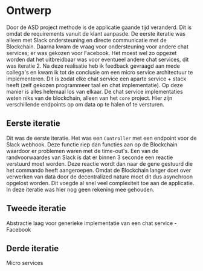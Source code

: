 # Ontwerp

Door de ASD project methode is de applicatie gaande tijd veranderd. Dit is omdat de requirements vanuit de klant aanpasde. De eerste iteratie was alleen met Slack ondersteuning en directe communicatie met de Blockchain. Daarna kwam de vraag voor ondersteuning voor andere chat services; er was gekozen voor Facebook. Het moest wel zo opgezet worden dat het uitbreidbaar was voor eventueel andere chat services, dit was iteratie 2. Na deze realisatie heb ik feedback gevraagd aan mede collega's en kwam ik tot de conclusie om een micro service architectuur te implementeren. Dit is zodat elke chat service een aparte service + stack heeft (zelf gekozen programmeer taal en chat implementatie). Op deze manier is alles helemaal los van elkaar. De chat service implementaties weten niks van de blockchain, alleen van het `core` project. Hier zijn verschillende endpoints op om data op te halen of te versturen.

## Eerste iteratie

Dit was de eerste iteratie. Het was een `Controller` met een endpoint voor de Slack webhook. Deze functie riep dan functies aan op de Blockchain waardoor er problemen waren met de time-out's. Een van de randvoorwaardes van Slack is dat er binnen 3 seconde een reactie verstuurd moet worden. Deze reactie wordt dan naar de gene gestuurd die het commando heeft aangeroepen. Omdat de Blockchain langer doet over verwerken van data door de decentralized nature moet dit dus asynchroon opgelost worden. Dit voegde al snel veel complexiteit toe aan de applicatie. In deze iteratie was hier nog geen rekening mee gehouden.

## Tweede iteratie

Abstractie laag voor generieke implementatie van een chat service - Facebook

## Derde iteratie

Micro services

<!-- Ontwerp
•	Vorm en inhoud passend bij opdracht en context
•	Aansluitend bij analyse en advies en voldoende uitgewerkt voor realisatie
Extra uitleg
•	De belangrijkste ontwerpbesluiten zijn onderbouwd.
  -->

